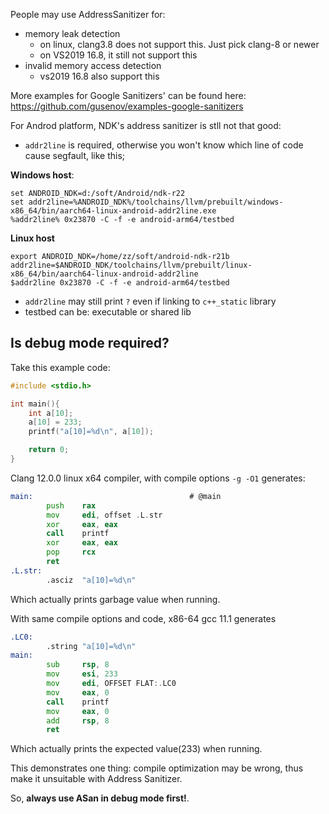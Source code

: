 People may use AddressSanitizer for:
- memory leak detection
    - on linux, clang3.8 does not support this. Just pick clang-8 or newer
    - on VS2019 16.8, it still not support this
- invalid memory access detection
    - vs2019 16.8 also support this


More examples for Google Sanitizers' can be found here:
https://github.com/gusenov/examples-google-sanitizers

For Androd platform, NDK's address sanitizer is stll not that good:
- `addr2line` is required, otherwise you won't know which line of code cause segfault, like this;

**Windows host**:
```
set ANDROID_NDK=d:/soft/Android/ndk-r22
set addr2line=%ANDROID_NDK%/toolchains/llvm/prebuilt/windows-x86_64/bin/aarch64-linux-android-addr2line.exe
%addr2line% 0x23870 -C -f -e android-arm64/testbed
```

**Linux host**
```
export ANDROID_NDK=/home/zz/soft/android-ndk-r21b
addr2line=$ANDROID_NDK/toolchains/llvm/prebuilt/linux-x86_64/bin/aarch64-linux-android-addr2line
$addr2line 0x23870 -C -f -e android-arm64/testbed
```

- `addr2line` may still print `?` even if linking to `c++_static` library
- testbed can be: executable or shared lib

## Is debug mode required?
Take this example code:
```c++
#include <stdio.h>

int main(){
    int a[10];
    a[10] = 233;
    printf("a[10]=%d\n", a[10]);

    return 0;
}
```

Clang 12.0.0 linux x64 compiler, with compile options `-g -O1` generates:
```asm
main:                                   # @main
        push    rax
        mov     edi, offset .L.str
        xor     eax, eax
        call    printf
        xor     eax, eax
        pop     rcx
        ret
.L.str:
        .asciz  "a[10]=%d\n"
```
Which actually prints garbage value when running.

With same compile options and code,  x86-64 gcc 11.1 generates
```asm
.LC0:
        .string "a[10]=%d\n"
main:
        sub     rsp, 8
        mov     esi, 233
        mov     edi, OFFSET FLAT:.LC0
        mov     eax, 0
        call    printf
        mov     eax, 0
        add     rsp, 8
        ret
```
Which actually prints the expected value(233) when running.


This demonstrates one thing: compile optimization may be wrong, thus make it unsuitable with Address Sanitizer.

So, **always use ASan in debug mode first!**.